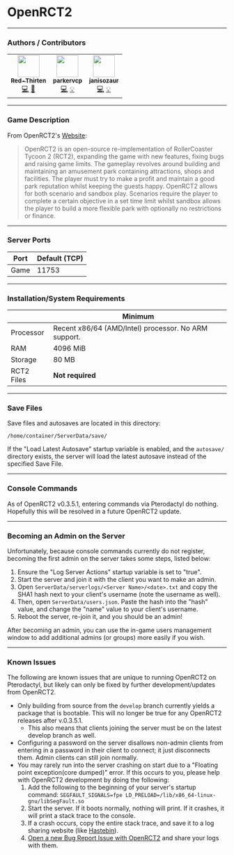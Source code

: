 # OpenRCT2

___
### Authors / Contributors
<!-- prettier-ignore-start -->
<!-- markdownlint-disable -->
<table>
    <tr>
        <td align="center">
            <a href="https://github.com/lilkingjr1">
                <img src="https://avatars.githubusercontent.com/u/4533989" width="50px;" alt=""/><br /><sub><b>Red-Thirten</b></sub>
            </a>
            <br />
            <a href="https://github.com/parkervcp/eggs/commits?author=lilkingjr1" title="Codes">💻</a>
            <a href="https://github.com/parkervcp/eggs/commits?author=lilkingjr1" title="Maintains">🔨</a>
        </td>
        <td align="center">
            <a href="https://github.com/parkervcp">
                <img src="https://avatars.githubusercontent.com/u/1207679" width="50px;" alt=""/><br /><sub><b>parkervcp</b></sub>
            </a>
            <br />
            <a href="https://github.com/parkervcp/eggs/commits?author=parkervcp" title="Codes">💻</a>
            <a href="https://github.com/parkervcp/eggs/commits?author=parkervcp" title="Contributor">💡</a>
        </td>
        <td align="center">
            <a href="https://github.com/janisozaur">
                <img src="https://avatars.githubusercontent.com/u/550290" width="50px;" alt=""/><br /><sub><b>janisozaur</b></sub>
            </a>
            <br />
            <a href="https://github.com/OpenRCT2/OpenRCT2/commits?author=janisozaur" title="Codes">💻</a>
            <a href="https://github.com/OpenRCT2/OpenRCT2/commits?author=janisozaur" title="Contributor">💡</a>
        </td>
    </tr>
</table>
<!-- markdownlint-enable -->
<!-- prettier-ignore-end -->

___
### Game Description
From OpenRCT2's [Website](https://openrct2.org/):
> OpenRCT2 is an open-source re-implementation of RollerCoaster Tycoon 2 (RCT2), expanding the game with new features, fixing bugs and raising game limits. The gameplay revolves around building and maintaining an amusement park containing attractions, shops and facilities. The player must try to make a profit and maintain a good park reputation whilst keeping the guests happy. OpenRCT2 allows for both scenario and sandbox play. Scenarios require the player to complete a certain objective in a set time limit whilst sandbox allows the player to build a more flexible park with optionally no restrictions or finance.
___
### Server Ports
| Port | Default (TCP) |
|---------|---------|
| Game | 11753 |

___
### Installation/System Requirements

|  | Minimum |
|---------|---------|
| Processor | Recent x86/64 (AMD/Intel) processor. No ARM support. |
| RAM | 4096 MiB |
| Storage | 80 MB |
| RCT2 Files | **Not required** |

___
### Save Files
Save files and autosaves are located in this directory:
```
/home/container/ServerData/save/
```
If the "Load Latest Autosave" startup variable is enabled, and the `autosave/` directory exists, the server will load the latest autosave instead of the specified Save File.
___
### Console Commands
As of OpenRCT2 v0.3.5.1, entering commands via Pterodactyl do nothing. Hopefully this will be resolved in a future OpenRCT2 update.
___
### Becoming an Admin on the Server
Unfortunately, because console commands currently do not register, becoming the first admin on the server takes some steps, listed below:
1. Ensure the "Log Server Actions" startup variable is set to "true".
2. Start the server and join it with the client you want to make an admin.
3. Open `ServerData/serverlogs/<Server Name>/<date>.txt` and copy the SHA1 hash next to your client's username (note the username as well).
4. Then, open `ServerData/users.json`. Paste the hash into the "hash" value, and change the "name" value to your client's username.
5. Reboot the server, re-join it, and you should be an admin!

After becoming an admin, you can use the in-game users management window to add additional admins (or groups) more easily if you wish.
___
### Known Issues
The following are known issues that are unique to running OpenRCT2 on Pterodactyl, but likely can only be fixed by further development/updates from OpenRCT2.
- Only building from source from the `develop` branch currently yields a package that is bootable. This will no longer be true for any OpenRCT2 releases after v.0.3.5.1.
    - This also means that clients joining the server must be on the latest develop branch as well.
- Configuring a password on the server disallows non-admin clients from entering in a password in their client to connect; it just disconnects them. Admin clients can still join normally.
- You may rarely run into the server crashing on start due to a "Floating point exception(core dumped)" error. If this occurs to you, please help with OpenRCT2 development by doing the following:
	1. Add the following to the beginning of your server's startup command: `SEGFAULT_SIGNALS=fpe LD_PRELOAD=/lib/x86_64-linux-gnu/libSegFault.so `
	2. Start the server. If it boots normally, nothing will print. If it crashes, it will print a stack trace to the console.
	3. If a crash occurs, copy the entire stack trace, and save it to a log sharing website (like [Hastebin](https://www.hastebin.com)).
	4. [Open a new Bug Report Issue with OpenRCT2](https://github.com/OpenRCT2/OpenRCT2/issues/new?assignees=&labels=bug&template=bug_report.yaml) and share your logs with them.
